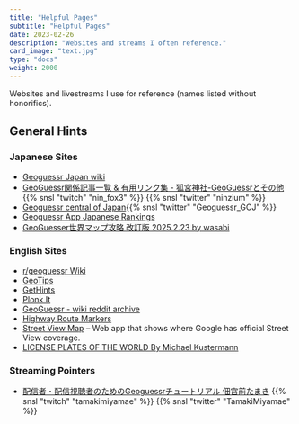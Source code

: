 ```yaml
---
title: "Helpful Pages"
subtitle: "Helpful Pages"
date: 2023-02-26
description: "Websites and streams I often reference."
card_image: "text.jpg"
type: "docs"
weight: 2000
---
```


Websites and livestreams I use for reference (names listed without honorifics).


<h2 class="no-blur">General Hints</h2>

### Japanese Sites

- [Geoguessr Japan wiki](https://wikiwiki.jp/geoguessr/)
- [GeoGuessr関係記事一覧 & 有用リンク集 - 狐宮神社-GeoGuessrとその他](https://ninfox3.blogspot.com/2023/01/blog-post.html) {{% snsl "twitch" "nin_fox3" %}} {{% snsl "twitter" "ninzium" %}}
- [Geoguessr central of Japan](https://twitter.com/geoguessr_gcj?s=21&t=QWeTF-eJ9m9jBuy9xexWaw){{% snsl "twitter" "Geoguessr_GCJ" %}}
- [Geoguessr App Japanese Rankings](https://ggapp-daig-o.cloud.okteto.net/)
- [GeoGuesser世界マップ攻略 改訂版 2025.2.23 by wasabi](https://docs.google.com/document/d/1Bjuxlbj2XNERzy669ZQ3k0Eb8aASwJBuhsG9bbo_vZU/edit?tab=t.0#heading=h.89h294gfk3l)

### English Sites

- [r/geoguessr Wiki](https://www.reddit.com/r/geoguessr/wiki/index/)
- [GeoTips](https://geotips.net/)
- [GetHints](https://geohints.com/)
- [Plonk It](https://www.plonkit.net/)
- [GeoGuessr - wiki reddit archive](https://www.reddit.com/r/geoguessr/wiki/index/#wiki_reddit_archive)
- [Highway Route Markers](http://routemarkers.com/)
- [Street View Map](https://sv-map.netlify.app/#base=roadmap&cov=official&zoom=2&center=0%2C0) – Web app that shows where Google has official Street View coverage.
- [LICENSE PLATES OF THE WORLD By Michael Kustermann](http://www.worldlicenseplates.com/hp.html)

### Streaming Pointers

- [配信者・配信視聴者のためのGeoguessrチュートリアル 佃宮前たまき](https://docs.google.com/presentation/d/15DarIhxCCEuk-8w07q9SkL00ZRS4vgHOuBYu55hPavs/edit#slide=id.p) {{% snsl "twitch" "tamakimiyamae" %}} {{% snsl "twitter" "TamakiMiyamae" %}}
